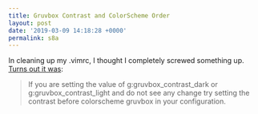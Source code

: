 ```yaml
---
title: Gruvbox Contrast and ColorScheme Order
layout: post
date: '2019-03-09 14:18:28 +0000'
permalink: s8a
---
```

In cleaning up my .vimrc, I thought I completely screwed something up. [Turns out it was](https://github.com/morhetz/gruvbox/wiki/Troubleshooting):

<!--more-->

> If you are setting the value of g:gruvbox_contrast_dark or g:gruvbox_contrast_light and do not see any change try setting the contrast before colorscheme gruvbox in your configuration.
